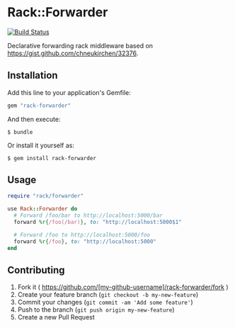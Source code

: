 # Rack::Forwarder

[![Build Status](https://travis-ci.org/coop/rack-forwarder.svg?branch=master)](https://travis-ci.org/coop/rack-forwarder)

Declarative forwarding rack middleware based on
https://gist.github.com/chneukirchen/32376.

## Installation

Add this line to your application's Gemfile:

```ruby
gem "rack-forwarder"
```

And then execute:

    $ bundle

Or install it yourself as:

    $ gem install rack-forwarder

## Usage

``` ruby
require "rack/forwarder"

use Rack::Forwarder do
  # Forward /foo/bar to http://localhost:5000/bar
  forward %r{/foo(/bar)}, to: "http://localhost:5000$1"

  # Forward /foo to http://localhost:5000/foo
  forward %r{/foo}, to: "http://localhost:5000"
end
```

## Contributing

1. Fork it ( https://github.com/[my-github-username]/rack-forwarder/fork )
2. Create your feature branch (`git checkout -b my-new-feature`)
3. Commit your changes (`git commit -am 'Add some feature'`)
4. Push to the branch (`git push origin my-new-feature`)
5. Create a new Pull Request
